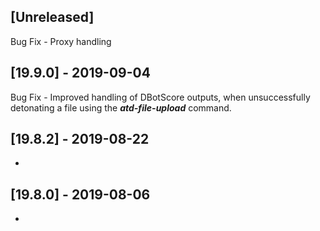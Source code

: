 ## [Unreleased]
Bug Fix - Proxy handling

## [19.9.0] - 2019-09-04
Bug Fix - Improved handling of DBotScore outputs, when unsuccessfully detonating a file using the ***atd-file-upload*** command.

## [19.8.2] - 2019-08-22
-

## [19.8.0] - 2019-08-06
-
